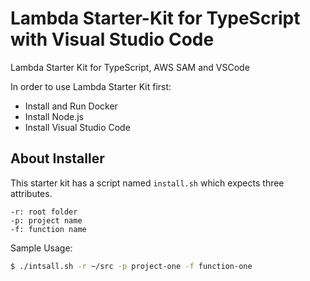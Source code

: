 # Lambda Starter-Kit for TypeScript with Visual Studio Code

Lambda Starter Kit for TypeScript, AWS SAM and VSCode

In order to use Lambda Starter Kit first:

- Install and Run Docker
- Install Node.js
- Install Visual Studio Code

## About Installer

This starter kit has a script named `install.sh` which expects three attributes.

```
-r: root folder
-p: project name
-f: function name
```

Sample Usage:

```bash
$ ./intsall.sh -r ~/src -p project-one -f function-one
```
